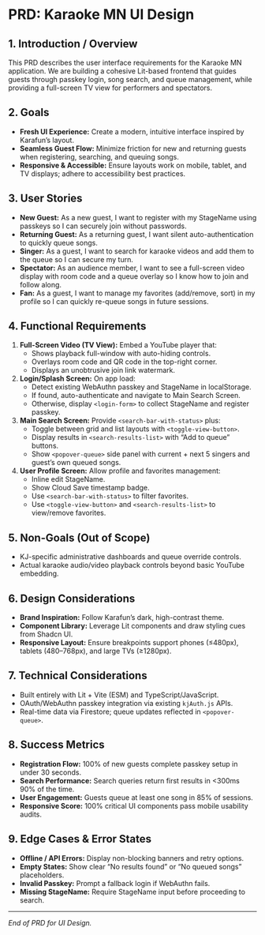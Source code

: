 # PRD: Karaoke MN UI Design

## 1. Introduction / Overview

This PRD describes the user interface requirements for the Karaoke MN application.  We are
building a cohesive Lit-based frontend that guides guests through passkey login, song search,
and queue management, while providing a full-screen TV view for performers and spectators.

## 2. Goals

- **Fresh UI Experience:** Create a modern, intuitive interface inspired by Karafun’s layout.
- **Seamless Guest Flow:** Minimize friction for new and returning guests when registering, searching,
  and queuing songs.
- **Responsive & Accessible:** Ensure layouts work on mobile, tablet, and TV displays; adhere to
  accessibility best practices.

## 3. User Stories

- **New Guest:** As a new guest, I want to register with my StageName using passkeys so I can
  securely join without passwords.
- **Returning Guest:** As a returning guest, I want silent auto-authentication to quickly queue songs.
- **Singer:** As a guest, I want to search for karaoke videos and add them to the queue so I can
  secure my turn.
- **Spectator:** As an audience member, I want to see a full-screen video display with room code
  and a queue overlay so I know how to join and follow along.
- **Fan:** As a guest, I want to manage my favorites (add/remove, sort) in my profile so I can
  quickly re-queue songs in future sessions.

## 4. Functional Requirements

1. **Full-Screen Video (TV View):** Embed a YouTube player that:
   - Shows playback full-window with auto-hiding controls.
   - Overlays room code and QR code in the top-right corner.
   - Displays an unobtrusive join link watermark.
2. **Login/Splash Screen:** On app load:
   - Detect existing WebAuthn passkey and StageName in localStorage.
   - If found, auto-authenticate and navigate to Main Search Screen.
   - Otherwise, display `<login-form>` to collect StageName and register passkey.
3. **Main Search Screen:** Provide `<search-bar-with-status>` plus:
   - Toggle between grid and list layouts with `<toggle-view-button>`.
   - Display results in `<search-results-list>` with “Add to queue” buttons.
   - Show `<popover-queue>` side panel with current + next 5 singers and guest’s own queued songs.
4. **User Profile Screen:** Allow profile and favorites management:
   - Inline edit StageName.
   - Show Cloud Save timestamp badge.
   - Use `<search-bar-with-status>` to filter favorites.
   - Use `<toggle-view-button>` and `<search-results-list>` to view/remove favorites.

## 5. Non-Goals (Out of Scope)

- KJ-specific administrative dashboards and queue override controls.
- Actual karaoke audio/video playback controls beyond basic YouTube embedding.

## 6. Design Considerations

- **Brand Inspiration:** Follow Karafun’s dark, high-contrast theme.
- **Component Library:** Leverage Lit components and draw styling cues from Shadcn UI.
- **Responsive Layout:** Ensure breakpoints support phones (≤480px), tablets (480–768px), and large TVs (≥1280px).

## 7. Technical Considerations

- Built entirely with Lit + Vite (ESM) and TypeScript/JavaScript.
- OAuth/WebAuthn passkey integration via existing `kjAuth.js` APIs.
- Real-time data via Firestore; queue updates reflected in `<popover-queue>`.

## 8. Success Metrics

- **Registration Flow:** 100% of new guests complete passkey setup in under 30 seconds.
- **Search Performance:** Search queries return first results in <300ms 90% of the time.
- **User Engagement:** Guests queue at least one song in 85% of sessions.
- **Responsive Score:** 100% critical UI components pass mobile usability audits.

## 9. Edge Cases & Error States

- **Offline / API Errors:** Display non-blocking banners and retry options.
- **Empty States:** Show clear “No results found” or “No queued songs” placeholders.
- **Invalid Passkey:** Prompt a fallback login if WebAuthn fails.
- **Missing StageName:** Require StageName input before proceeding to search.

---
_End of PRD for UI Design._